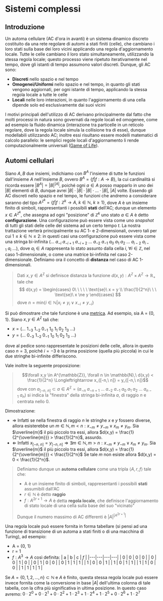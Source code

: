 # Sistemi complessi

## Introduzione

Un automa cellulare (AC d'ora in avanti) è un sistema dinamico discreto costituito da una rete regolare di automi a stati finiti (celle), che cambiano i loro stati sulla base dei loro vicini applicando una regola d'aggiornamento locale. Tutte le celle cambiano il loro stato simultaneamente, utilizzando la stessa regola locale; questo processo viene ripetuto iterativamente nel tempo, dove gli istanti di tempo assumono valori discreti.
Dunque, gli AC sono:

* **Discreti** nello spazio e nel tempo
* **Omogenei/Uniformi** nello spazio e nel tempo, in quanto gli stati vengono aggiornati, per ogni istante di tempo, applicando la stessa regola locale a tutte le celle
* **Locali** nelle loro interazioni, in quanto l'aggiornamento di una cella dipende solo ed esclusivamente dai suoi vicini

I motivi principali dell'utilizzo di AC derivano principalmente dal fatto che molti processi in natura sono governati da regole locali ed omogenee, come ad esempio la fluido dinamica (interazione tra particelle in un reticolo regolare, dove la regola locale simula la collisione tra di esse), dunque modellabili utilizzando AC; inoltre essi risultano essere modelli matematici di calcolo parallelo: le semplici regole locali d'aggiornamento li rende computazionalmente universali ([Game of Life](https://en.wikipedia.org/wiki/Conway%27s_Game_of_Life)).

## Automi cellulari

Siano $A, B$ due insiemi, indichiamo con $B^A$ l'insieme di tutte le funzioni dall'insieme $A$ nell'insieme $B$, ovvero $B^A=\{f|f:A \rightarrow B\}$, la cui cardinalità si ricorda essere $|B^A|=|B|^{|A|}$, poiché ogni $a \in A$ posso mapparlo in uno dei $|B|$ elementi di $B$, dunque avrei $|B|\cdot|B|\cdot|B|\cdot...\cdot|B|$, $|A|$ volte.
Essendo gli AC discreti nello spazio e nel tempo, le funzioni che andremo a considerare saranno del tipo $A^{\mathbb{Z}^k} = \{f|f:\mathbb{Z}^k \rightarrow A,\ k \in \mathbb{N},\ k \ge 1\}$, dove $A$ è un insieme finito di simboli, rappresentanti i possibili **stati** dell'AC; dunque un elemento $x \in A^{\mathbb{Z}^k}$, che assegna ad ogni "posizione" di $\mathbb{Z}^k$ uno stato $a \in A$ è detto **configurazione**. Una configurazione può essere vista come uno *snapshot* di tutti gli stati delle celle del sistema ad un certo tempo $t$.
La nostra trattazione verterà principalmente su AC 1- e 2-dimensionali, ovvero tali per cui $1 \le k \in \mathbb{N} \le 2$: in questi casi una configurazione può essere vista come una stringa bi-infinita $(...\ a_{-i}\ a_{-i+1}\ a_{-i+2}\ ...\ a_{-2}\ a_{-1}\ a_{0}\ a_{1}\ a_{2}\ ...\ a_{i-2}\ a_{i-1}\ a_{i}\ ...)$, dove $a_i \in A$ rappresenta lo stato assunto dalla cella $i$, $\forall i \in \mathbb{Z}$, nel caso 1-dimensionale, o come una matrice bi-infinita nel caso 2-dimensionale.
Definiamo ora il concetto di **distanza** nel caso di AC 1-dimensionali.

> Dati $x,y \in A^{\mathbb{Z}}$ si definisce distanza la funzione $d(x,y):A^{\mathbb{Z}} \times A^{\mathbb{Z}} \rightarrow \mathbb{R}_+$ tale che $$ d(x,y) = \begin{cases} 0\ \ \ \ \ \text{se}\ x = y \\ \frac{1}{2^n}\ \ \ \text{se}\ x \ne y \end{cases} $$ dove $n = \text{min}\{i \in \mathbb{N}|x_i \ne y_i \lor x_{-i} \ne y_{-i}\}$

Si può dimostrare che tale funzione è una [metrica](https://en.wikipedia.org/wiki/Metric_(mathematics)).
Ad esempio, sia A = {0, 1}. Siano $x,y \in A^{\mathbb{Z}}$ tali che:

* $x = (...\ 1_{-3}\ 1_{-2}\ 0_{-1}\ 1_0\ 1_1\ 0_2\ 1_3\ ...)$
* $y = (...\ 0_{-3}\ 1_{-2}\ 0_{-1}\ 1_0\ 1_1\ 0_2\ 1_3\ ...)$

dove al pedice sono rappresentate le posizioni delle celle, allora in questo caso $n = 3$, poiché $i = -3$ è la prima posizione (quella più piccola) in cui le due stringhe bi-infinite differiscono. 

Vale inoltre la seguente proposizione:

> $$\forall x,y \in A^{\mathbb{Z}}, \forall n \in \mathbb{N},\ d(x,y) < \frac{1}{2^n} \Longleftrightarrow x_{[-n,\ n]} = y_{[-n,\ n]}$$ dove con $a_{[-n,\ n]} \subset a \in A^{\mathbb{Z}} = (a_{-n}\ a_{-n+1}\ ...\ a_{-2}\ a_{-1}\ a_0\ a_1\ a_2\ ...\ a_{n-1}\ a_n)$ si indica la "finestra" della stringa bi-infinita $a$, di raggio $n$ e centrata nello 0.

Dimostrazione:

* $\Longrightarrow$
  Infatti se nella finestra di raggio $n$ le stringhe $x$ e $y$ fossero diverse, allora esisterebbe un $m \in \mathbb{N}, m < n : x_{-m} \ne y_{-m} \lor x_m \ne y_m$. Sia $\overline{m}$ il più piccolo tra essi, allora $d(x,y) = \frac{1}{2^{\overline{m}}} > \frac{1}{2^n}$, assurdo.
* $\Longleftarrow$
  Infatti $x_{[-n,\ n]} = y_{[-n,\ n]} \Longrightarrow \exists m \in \mathbb{N}, m > n : x_{-m} \ne y_{-m} \lor x_m \ne y_m$. Sia $\overline{m}$ il più piccolo tra essi, allora $d(x,y) = \frac{1}{2^{\overline{m}}} < \frac{1}{2^n}$
  Se tale $m$ non esiste allora $d(x,y) = 0 < \frac{1}{2^n}$.

>Definiamo dunque un **automa cellulare** come una tripla $\langle A, r, f\rangle$ tale che:
>
>* A è un insieme finito di simboli, rappresentanti i possibili **stati** assumibili dall'AC
>* $r \in \mathbb{N}$ è detto **raggio**
>* $f:A^{2r+1} \rightarrow A$ è detta **regola locale**, che definisce l'aggiornamento di stato locale di una cella sulla base del suo "vicinato"
>
>Dunque il numero massimo di AC differenti è $|A|^{|A^{2r+1}|}$

Una regola locale può essere fornita in forma tabellare (si pensi ad una funzione di transizione di un automa a stati finiti o di una macchina di Turing), ad esempio:

* A = {0, 1}
* r = 1
* $f:A^3 \rightarrow A$ così definita:
    | a | b | c | $f$ |
    |---|---|---|---|
    | 0 | 0 | 0 | 0 |
    | 0 | 0 | 1 | 0 |
    | 0 | 1 | 0 | 0 |
    | 0 | 1 | 1 | 1 |
    | 1 | 0 | 0 | 1 |
    | 1 | 0 | 1 | 1 |
    | 1 | 1 | 0 | 0 |
    | 1 | 1 | 1 | 1 |

Se $A = \{0, 1, 2, ..., n\} \subset \mathbb{N}$ e $A$ è finito, questa stessa regola locale può essere invece fornita come la conversione in base $|A|$ dell'ultima colonna di tale tabella, con la cifra più significativa in ultima posizione. In questo caso avremo: $0 \cdot 2^0 + 0 \cdot 2^1 + 0 \cdot 2^2 + 1 \cdot 2^3 + 1 \cdot 2^4 + 1 \cdot 2^5 + 0 \cdot 2^6 + 1 \cdot 2^7$